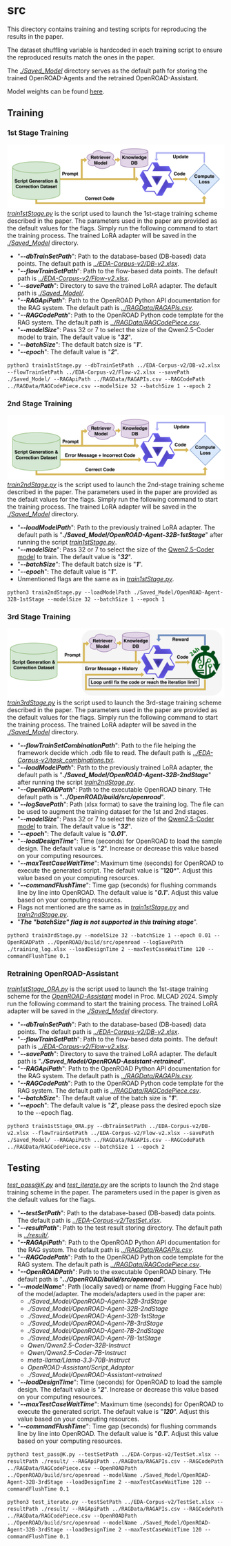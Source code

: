 # src
This directory contains training and testing scripts for reproducing the results in the paper.

The dataset shuffling variable is hardcoded in each training script to ensure the reproduced results match the ones in the paper.

The [*./Saved_Model*](./Saved_Model) directory serves as the default path for storing the trained OpenROAD-Agents and the retrained OpenROAD-Assistant.

Model weights can be found [here](https://drive.google.com/drive/folders/1K8IqgZuiulumGWP7Qsa-GyYNV6zZU1B-?usp=sharing).

## Training

### 1st Stage Training
![1stStage](../etc/1stStage.png)
[*train1stStage.py*](./train1stStage.py) is the script used to launch the 1st-stage training scheme described in the paper. The parameters used in the paper are provided as the default values for the flags. Simply run the following command to start the training process. The trained LoRA adapter will be saved in the [*./Saved_Model*](./Saved_Model) directory.
- "***--dbTrainSetPath***": Path to the database-based (DB-based) data points. The default path is [*../EDA-Corpus-v2/DB-v2.xlsx*](../EDA-Corpus-v2/DB-v2.xlsx).
- "***--flowTrainSetPath***": Path to the flow-based data points. The default path is [*../EDA-Corpus-v2/Flow-v2.xlsx*](../EDA-Corpus-v2/Flow-v2.xlsx).
- "***--savePath***": Directory to save the trained LoRA adapter. The default path is [*./Saved_Model/*](./Saved_Model/).
- "***--RAGApiPath***": Path to the OpenROAD Python API documentation for the RAG system. The default path is [*../RAGData/RAGAPIs.csv*](../RAGData/RAGAPIs.csv).
- "***--RAGCodePath***": Path to the OpenROAD Python code template for the RAG system. The default path is [*../RAGData/RAGCodePiece.csv*](../RAGData/RAGCodePiece.csv).
- "***--modelSize***": Pass 32 or 7 to select the size of the Qwen2.5-Coder model to train. The default value is "***32***".
- "***--batchSize***": The default batch size is "***1***".
- "***--epoch***": The default value is "***2***".
```
python3 train1stStage.py --dbTrainSetPath ../EDA-Corpus-v2/DB-v2.xlsx --flowTrainSetPath ../EDA-Corpus-v2/Flow-v2.xlsx --savePath ./Saved_Model/ --RAGApiPath ../RAGData/RAGAPIs.csv --RAGCodePath ../RAGData/RAGCodePiece.csv --modelSize 32 --batchSize 1 --epoch 2
```

### 2nd Stage Training
![2ndStage](../etc/2ndStage.png)
[*train2ndStage.py*](./train2ndStage.py) is the script used to launch the 2nd-stage training scheme described in the paper. The parameters used in the paper are provided as the default values for the flags. Simply run the following command to start the training process. The trained LoRA adapter will be saved in the [*./Saved_Model*](./Saved_Model) directory.
- "***--loadModelPath***": Path to the previously trained LoRA adapter. The default path is "***./Saved_Model/OpenROAD-Agent-32B-1stStage***" after running the script [*train1stStage.py*](./train1stStage.py).
- "***--modelSize***": Pass 32 or 7 to select the size of the [Qwen2.5-Coder model](https://huggingface.co/collections/Qwen/qwen25-coder-66eaa22e6f99801bf65b0c2f) to train. The default value is "***32***".
- "***--batchSize***": The default batch size is "***1***".
- "***--epoch***": The default value is "***1***".
- Unmentioned flags are the same as in [*train1stStage.py*](./train1stStage.py).
```
python3 train2ndStage.py --loadModelPath ./Saved_Model/OpenROAD-Agent-32B-1stStage --modelSize 32 --batchSize 1 --epoch 1
```

### 3rd Stage Training
![3rdStage](../etc/3rdStage.png)
[*train3rdStage.py*](./train3rdStage.py) is the script used to launch the 3rd-stage training scheme described in the paper. The parameters used in the paper are provided as the default values for the flags. Simply run the following command to start the training process. The trained LoRA adapter will be saved in the [*./Saved_Model*](./Saved_Model) directory.
- "***--flowTrainSetCombinationPath***": Path to the file helping the framework decide which .odb file to read. The default path is [*../EDA-Corpus-v2/task_combinations.txt*](../EDA-Corpus-v2/task_combinations.txt).
- "***--loadModelPath***": Path to the previously trained LoRA adapter, the default path is "***./Saved_Model/OpenROAD-Agent-32B-2ndStage***" after running the script [*train2ndStage.py*](./train2ndStage.py).
- "***--OpenROADPath***": Path to the executable OpenROAD binary. THe default path is "***../OpenROAD/build/src/openroad***".
- "***--logSavePath***": Path (xlsx format) to save the training log. The file can be used to augment the training dataset for the 1st and 2nd stages.
- "***--modelSize***": Pass 32 or 7 to select the size of the [Qwen2.5-Coder model](https://huggingface.co/collections/Qwen/qwen25-coder-66eaa22e6f99801bf65b0c2f) to train. The default value is "***32***".
- "***--epoch***": The default value is "***0.01***".
- "***--loadDesignTime***": Time (seconds) for OpenROAD to load the sample design. The default value is "***2***". Increase or decrease this value based on your computing resources.
- "***--maxTestCaseWaitTime***": Maximum time (seconds) for OpenROAD to execute the generated script. The default value is "**120***". Adjust this value based on your computing resources.
- "***--commandFlushTime***": Time gap (seconds) for flushing commands line by line into OpenROAD. The default value is "***0.1***". Adjust this value based on your computing resources.
- Flags not mentioned are the same as in [*train1stStage.py*](./train1stStage.py) and [*train2ndStage.py*](./train2ndStage.py).
- "***The "batchSize" flag is not supported in this training stage***".
```
python3 train3rdStage.py --modelSize 32 --batchSize 1 --epoch 0.01 --OpenROADPath ../OpenROAD/build/src/openroad --logSavePath ./training_log.xlsx --loadDesignTime 2 --maxTestCaseWaitTime 120 --commandFlushTime 0.1
```

### Retraining OpenROAD-Assistant
[*train1stStage_ORA.py*](./train1stStage_ORA.py) is the script used to launch the 1st-stage training scheme for the [*OpenROAD-Assistant*](https://ieeexplore.ieee.org/document/10740242) model in Proc. MLCAD 2024. Simply run the following command to start the training process. The trained LoRA adapter will be saved in the [*./Saved_Model*](./Saved_Model) directory.
- "***--dbTrainSetPath***": Path to the database-based (DB-based) data points. The default path is [*../EDA-Corpus-v2/DB-v2.xlsx*](../EDA-Corpus-v2/DB-v2.xlsx).
- "***--flowTrainSetPath***": Path to the flow-based data points. The default path is [*../EDA-Corpus-v2/Flow-v2.xlsx*](../EDA-Corpus-v2/Flow-v2.xlsx).
- "***--savePath***": Directory to save the trained LoRA adapter. The default path is "***./Saved_Model/OpenROAD-Assistant-retrained***".
- "***--RAGApiPath***": Path to the OpenROAD Python API documentation for the RAG system. The default path is [*../RAGData/RAGAPIs.csv*](../RAGData/RAGAPIs.csv).
- "***--RAGCodePath***": Path to the OpenROAD Python code template for the RAG system. The default path is [*../RAGData/RAGCodePiece.csv*](../RAGData/RAGCodePiece.csv).
- "***--batchSize***": The default value of the batch size is "***1***".
- "***--epoch***": The default value is "***2***", please pass the desired epoch size to the --epoch flag.
```
python3 train1stStage_ORA.py --dbTrainSetPath ../EDA-Corpus-v2/DB-v2.xlsx --flowTrainSetPath ../EDA-Corpus-v2/Flow-v2.xlsx --savePath ./Saved_Model/ --RAGApiPath ../RAGData/RAGAPIs.csv --RAGCodePath ../RAGData/RAGCodePiece.csv --batchSize 1 --epoch 2
```

## Testing
[*test_pass@K.py*](./test_pass@K.py) and [*test_iterate.py*](./test_iterate.py) are the scripts to launch the 2nd stage training scheme in the paper. The parameters used in the paper is given as the default values for the flags.
- "***--testSetPath***": Path to the database-based (DB-based) data points. The default path is [*../EDA-Corpus-v2/TestSet.xlsx*](../EDA-Corpus-v2/TestSet.xlsx).
- "***--resultPath***": Path to the test result storing directory. The default path is [*../result/*](../result/).
- "***--RAGApiPath***": Path to the OpenROAD Python API documentation for the RAG system. The default path is [*../RAGData/RAGAPIs.csv*](../RAGData/RAGAPIs.csv).
- "***--RAGCodePath***": Path to the OpenROAD Python code template for the RAG system. The default path is [*../RAGData/RAGCodePiece.csv*](../RAGData/RAGCodePiece.csv).
- "***--OpenROADPath***": Path to the executable OpenROAD binary. THe default path is "***../OpenROAD/build/src/openroad***".
- "***--modelName***": Path (locally saved) or name (from Hugging Face hub) of the model/adapter. The models/adapters used in the paper are:
  - *./Saved_Model/OpenROAD-Agent-32B-3rdStage*
  - *./Saved_Model/OpenROAD-Agent-32B-2ndStage*
  - *./Saved_Model/OpenROAD-Agent-32B-1stStage*
  - *./Saved_Model/OpenROAD-Agent-7B-3rdStage*
  - *./Saved_Model/OpenROAD-Agent-7B-2ndStage*
  - *./Saved_Model/OpenROAD-Agent-7B-1stStage*
  - *Qwen/Qwen2.5-Coder-32B-Instruct*
  - *Qwen/Qwen2.5-Coder-7B-Instruct*
  - *meta-llama/Llama-3.3-70B-Instruct*
  - *OpenROAD-Assistant/Script_Adaptor*
  - *./Saved_Model/OpenROAD-Assistant-retrained*
- "***--loadDesignTime***": Time (seconds) for OpenROAD to load the sample design. The default value is "***2***". Increase or decrease this value based on your computing resources.
- "***--maxTestCaseWaitTime***": Maximum time (seconds) for OpenROAD to execute the generated script. The default value is "***120***". Adjust this value based on your computing resources.
- "***--commandFlushTime***": Time gap (seconds) for flushing commands line by line into OpenROAD. The default value is "***0.1***". Adjust this value based on your computing resources.
```
python3 test_pass@K.py --testSetPath ../EDA-Corpus-v2/TestSet.xlsx --resultPath ./result/ --RAGApiPath ../RAGData/RAGAPIs.csv --RAGCodePath ../RAGData/RAGCodePiece.csv --OpenROADPath ../OpenROAD/build/src/openroad --modelName ./Saved_Model/OpenROAD-Agent-32B-3rdStage --loadDesignTime 2 --maxTestCaseWaitTime 120 --commandFlushTime 0.1
```
```
python3 test_iterate.py --testSetPath ../EDA-Corpus-v2/TestSet.xlsx --resultPath ./result/ --RAGApiPath ../RAGData/RAGAPIs.csv --RAGCodePath ../RAGData/RAGCodePiece.csv --OpenROADPath ../OpenROAD/build/src/openroad --modelName ./Saved_Model/OpenROAD-Agent-32B-3rdStage --loadDesignTime 2 --maxTestCaseWaitTime 120 --commandFlushTime 0.1
```